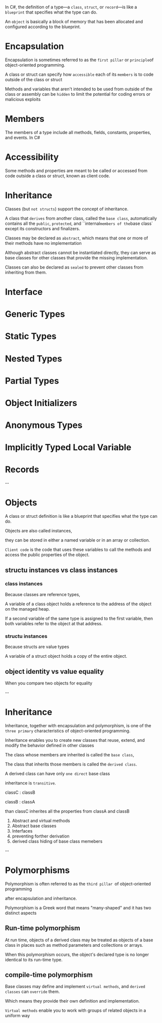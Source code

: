 
In C#, the definition of a type—a `class`, `struct`, or `record`—is like a `blueprint` that specifies what the type can do.

An `object` is basically a block of memory that has been allocated and configured according to the blueprint. 
 


# Encapsulation

Encapsulation is sometimes referred to as the `first pillar` or `principle`of object-oriented programming.

A class or struct can specify how `accessible` each of its `members` is to code outside of the class or struct

Methods and variables that aren't intended to be used from outside of the class or assembly can be `hidden` to limit the potential for coding errors or malicious exploits


# Members

The members of a type include all methods, fields, constants, properties, and events. In C#


# Accessibility

Some methods and properties are meant to be called or accessed from code outside a class or struct, known as client code.


# Inheritance

Classes (but `not structs`) support the concept of inheritance.

A class that `derives` from another class, called the `base class`, automatically contains all the `public`, `protected`, and ``internal` members of the `base class` except its constructors and finalizers.


Classes may be declared as `abstract`, which means that one or more of their methods have no implementation

Although abstract classes cannot be instantiated directly, they can serve as base classes for other classes that provide the missing implementation.

Classes can also be declared as `sealed` to prevent other classes from inheriting from them.

# Interface


# Generic Types


# Static Types


# Nested Types
 
# Partial Types


# Object Initializers


# Anonymous Types


# Implicitly Typed Local Variable 
 
# Records

--

# Objects

A class or struct definition is like a blueprint that specifies what the type can do.

Objects are also called instances,

they can be stored in either a named variable or in an array or collection. 

`Client code` is the code that uses these variables to call the methods and access the public properties of the object.

## structu instances vs class instances

### class instances

Because classes are reference types,

A variable of a class object holds a reference to the address of the object on the managed heap.

If a second variable of the same type is assigned to the first variable, then both variables refer to the object at that address.


### structu instances 

Because structs are value types

A variable of a struct object holds a copy of the entire object.



## object identity vs value equality

When you compare two objects for equality



--


# Inheritance

Inheritance, together with encapsulation and polymorphism, is one of the `three primary` characteristics of object-oriented programming.

Inheritance enables you to create new classes that reuse, extend, and modify the behavior defined in other classes


The class whose members are inherited is called the `base class`, 

The class that inherits those members is called the `derived class`.

A derived class can have only `one direct` base class

inheritance is `transitive`.

classC : classB

classB : classA

than classC inherites all the properties from classA and classB


1. Abstract and virtual methods
2. Abstract base classes
3. Interfaces
4. preventing forther derivation
5. derived class hiding of base class memebers

--

# Polymorphisms

Polymorphism is often referred to as the `third pillar `of object-oriented programming

after encapsulation and inheritance. 

Polymorphism is a Greek word that means "many-shaped" and it has two distinct aspects


## Run-time polymorphism

At run time, objects of a derived class may be treated as objects of a base class in places such as method parameters and collections or arrays.

When this polymorphism occurs, the object's declared type is no longer identical to its run-time type.


## compile-time polymorphism

Base classes may define and implement `virtual methods`, and `derived classes` can `override` them.

Which means they provide their own definition and implementation.

`Virtual methods` enable you to work with groups of related objects in a uniform way


